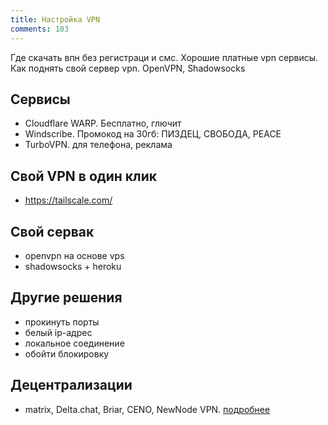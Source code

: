 ```yaml
---
title: Настройка VPN
comments: 103
---
```


Где скачать впн без регистраци и смс. Хорошие платные vpn сервисы. Как поднять свой сервер vpn. OpenVPN, Shadowsocks

## Сервисы
- Cloudflare WARP. Бесплатно, глючит
- Windscribe. Промокод на 30гб: ПИЗДЕЦ, СВОБОДА, PEACE
- TurboVPN. для телефона, реклама

## Свой VPN в один клик
- <https://tailscale.com/>

## Свой сервак
- openvpn на основе vps
- shadowsocks + heroku

## Другие решения
- прокинуть порты
- белый ip-адрес
- локальное соединение
- обойти блокировку

## Децентрализации
- matrix, Delta.chat, Briar, CENO, NewNode VPN. [подробнее](https://start.chatv3.ru/)

